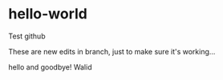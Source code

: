 # hello-world
Test github

These are new edits in branch, just to make sure it's working...

hello and goodbye!
Walid
